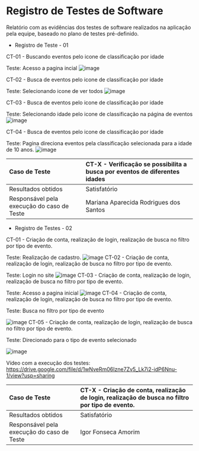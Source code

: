 # Registro de Testes de Software

Relatório com as evidências dos testes de software realizados na aplicação pela equipe, baseado no plano de testes pré-definido.

* Registro de Teste - 01

CT-01 - Buscando eventos pelo icone de classificação por idade

Teste: Acesso a pagina incial
![image](https://github.com/ICEI-PUC-Minas-PMV-ADS/pmv-ads-2023-2-e1-proj-web-t7-vivabh/assets/145329783/02a4c716-9810-414c-91bd-10ac9e2ccac8)

CT-02 - Busca de eventos pelo icone de classificação por idade

Teste: Selecionando icone de ver todos
![image](https://github.com/ICEI-PUC-Minas-PMV-ADS/pmv-ads-2023-2-e1-proj-web-t7-vivabh/assets/145329783/04a685a4-2afc-450d-839a-2ad66d6fb0d3)

CT-03 - Busca de eventos pelo icone de classificação por idade

Teste: Selecionando idade pelo icone de classificação na página de eventos
![image](https://github.com/ICEI-PUC-Minas-PMV-ADS/pmv-ads-2023-2-e1-proj-web-t7-vivabh/assets/145329783/84c5de2c-cbd0-4c44-a8d1-4db5905a5322)

CT-04 - Busca de eventos pelo icone de classificação por idade

Teste: Pagina direciona eventos pela classificação selecionada para a idade de 10 anos. 
![image](https://github.com/ICEI-PUC-Minas-PMV-ADS/pmv-ads-2023-2-e1-proj-web-t7-vivabh/assets/145329783/53afde42-5fd2-4334-89ab-f3c4fc68dd9c)

|Caso de Teste    | CT-X - Verificação se possibilita a busca por eventos de diferentes idades |
|:---|:---|
| Resultados obtidos | Satisfatório   |
| Responsável pela execução do caso de Teste | Mariana Aparecida Rodrigues dos Santos |

* Registro de Testes - 02

CT-01 - Criação de conta, realização de login, realização de busca no filtro por tipo de evento.

Teste: Realização de cadastro.
![image](https://github.com/ICEI-PUC-Minas-PMV-ADS/pmv-ads-2023-2-e1-proj-web-t7-vivabh/assets/141268716/058f7252-9c36-4161-955d-51e506c81492)
CT-02 - Criação de conta, realização de login, realização de busca no filtro por tipo de evento.

Teste: Login no site
![image](https://github.com/ICEI-PUC-Minas-PMV-ADS/pmv-ads-2023-2-e1-proj-web-t7-vivabh/assets/141268716/6b126437-6ca1-4070-b902-38bce120a664)
CT-03 - Criação de conta, realização de login, realização de busca no filtro por tipo de evento.

Teste: Acesso a pagina inicial
![image](https://github.com/ICEI-PUC-Minas-PMV-ADS/pmv-ads-2023-2-e1-proj-web-t7-vivabh/assets/141268716/8e7df36c-28d4-448e-b5c6-d88ba6129ba5)
CT-04 - Criação de conta, realização de login, realização de busca no filtro por tipo de evento.

Teste: Busca no filtro por tipo de evento

![image](https://github.com/ICEI-PUC-Minas-PMV-ADS/pmv-ads-2023-2-e1-proj-web-t7-vivabh/assets/141268716/7d1a1dc5-7720-4d90-bdd7-3943375c2003)
CT-05 - Criação de conta, realização de login, realização de busca no filtro por tipo de evento.

Teste: Direcionado para o tipo de evento selecionado

![image](https://github.com/ICEI-PUC-Minas-PMV-ADS/pmv-ads-2023-2-e1-proj-web-t7-vivabh/assets/141268716/40068895-392e-4e99-a4bd-da7127688288)

Vídeo com a execução dos testes:
https://drive.google.com/file/d/1wNveRm06Izne7Zv5_Lk7i2-idP6Nnu-1/view?usp=sharing

|Caso de Teste    | CT-X - Criação de conta, realização de login, realização de busca no filtro por tipo de evento. |
|:---|:---|
| Resultados obtidos | Satisfatório  |
| Responsável pela execução do caso de Teste | Igor Fonseca Amorim |
